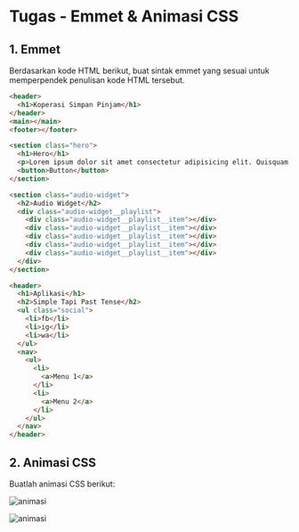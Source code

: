 # Tugas - Emmet & Animasi CSS

## 1\. Emmet

Berdasarkan kode HTML berikut, buat sintak emmet yang sesuai untuk memperpendek penulisan kode HTML tersebut.

```html
<header>
  <h1>Koperasi Simpan Pinjam</h1>
</header>
<main></main>
<footer></footer>
```

```html
<section class="hero">
  <h1>Hero</h1>
  <p>Lorem ipsum dolor sit amet consectetur adipisicing elit. Quisquam, quae.</p>
  <button>Button</button>
</section>
```

```html
<section class="audio-widget">
  <h2>Audio Widget</h2>
  <div class="audio-widget__playlist">
    <div class="audio-widget__playlist__item"></div>
    <div class="audio-widget__playlist__item"></div>
    <div class="audio-widget__playlist__item"></div>
    <div class="audio-widget__playlist__item"></div>
    <div class="audio-widget__playlist__item"></div>
  </div>
</section>
```

```html
<header>
  <h1>Aplikasi</h1>
  <h2>Simple Tapi Past Tense</h2>
  <ul class="social">
    <li>fb</li>
    <li>ig</li>
    <li>wa</li>
  </ul>
  <nav>
    <ul>
      <li>
        <a>Menu 1</a>
      </li>
      <li>
        <a>Menu 2</a>
      </li>
    </ul>
  </nav>
</header>
```

## 2\. Animasi CSS

Buatlah animasi CSS berikut:

![animasi](https://blog.hubspot.com/hs-fs/hubfs/c4d9a3a8bb98a17701aa1f66901db67d.gif?width=870&name=c4d9a3a8bb98a17701aa1f66901db67d.gif)

![animasi](https://blog.hubspot.com/hs-fs/hubfs/7a8f8d634013568124e130728834d47a.gif?width=1500&name=7a8f8d634013568124e130728834d47a.gif)
